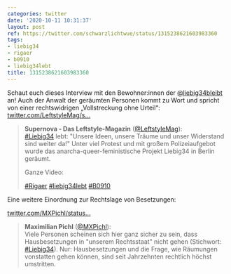 ```yaml
---
categories: twitter
date: '2020-10-11 10:31:37'
layout: post
ref: https://twitter.com/schwarzlichtwue/status/1315238621603983360
tags:
- liebig34
- rigaer
- b0910
- liebig34lebt
title: 1315238621603983360
---
```

Schaut euch dieses Interview mit den Bewohner:innen der [@liebig34bleibt](https://twitter.com/liebig34bleibt) an! Auch der Anwalt der geräumten Personen kommt zu Wort und spricht von einer rechtswidrigen „Vollstreckung ohne Urteil“: [twitter.com/LeftstyleMag/s…](https://twitter.com/LeftstyleMag/status/1314971651226972160?s=19)
> <b>Supernova - Das Leftstyle-Magazin</b> ([@LeftstyleMag](https://twitter.com/LeftstyleMag)):  
>[#Liebig34](/t/liebig34) lebt: "Unsere Ideen, unsere Träume und unser Widerstand sind weiter da!" Unter viel Protest und mit großem Polizeiaufgebot wurde das anarcha-queer-feministische Projekt Liebig34 in Berlin geräumt.   
>  
>  
>  
>Ganze Video:   
>  
>  
>  
>[#Rigaer](/t/rigaer) [#liebig34lebt](/t/liebig34lebt) [#B0910](/t/b0910)   


Eine weitere Einordnung zur Rechtslage von Besetzungen:

[twitter.com/MXPichl/status…](https://twitter.com/MXPichl/status/1314889885338263552?s=19)
> <b>Maximilian Pichl</b> ([@MXPichl](https://twitter.com/MXPichl)):  
>Viele Personen scheinen sich hier ganz sicher zu sein, dass Hausbesetzungen in "unserem Rechtsstaat" nicht gehen (Stichwort: [#Liebig34](/t/liebig34)). Nur: Hausbesetzungen und die Frage, wie Räumungen vonstatten gehen können, sind seit Jahrzehnten rechtlich höchst umstritten.  

